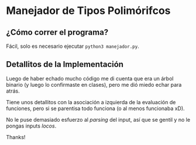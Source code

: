 # Manejador de Tipos Polimórifcos

## ¿Cómo correr el programa?

Fácil, solo es necesario ejecutar `python3 manejador.py`.

## Detallitos de la Implementación

Luego de haber echado mucho código me di cuenta que era un árbol binario
(y luego lo confirmaste en clases), pero me dió miedo echar para atrás.

Tiene unos detallitos con la asociación a izquierda de la evaluación de funciones,
pero si se parentisa todo funciona (o al menos funcionaba xD).

No le puse demasiado esfuerzo al *parsing* del input, así que se gentil y no le 
pongas inputs *locos*.

Thanks!
